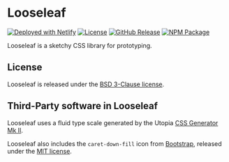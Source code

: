 # Looseleaf

[![Deployed with Netlify](https://badgen.net/badge/deployed/with%20netlify/cyan)](https://looseleaf.netlify.app) [![License](https://badgen.net/github/license/accessibility-in-action/looseleaf)](https://github.com/accessibility-in-action/looseleaf/blob/main/LICENSE.md) [![GitHub Release](https://badgen.net/github/release/accessibility-in-action/looseleaf)](https://github.com/accessibility-in-action/looseleaf/releases/latest) [![NPM Package](https://badgen.net/npm/v/@accessibility-in-action/looseleaf)](https://npmjs.com/package/@accessibility-in-action/looseleaf)

Looseleaf is a sketchy CSS library for prototyping.

## License

Looseleaf is released under the [BSD 3-Clause license](https://github.com/accessibility-in-action/looseleaf/blob/main/LICENSE.md).

## Third-Party software in Looseleaf

Looseleaf uses a fluid type scale generated by the Utopia [CSS Generator Mk II](https://utopia.fyi/generator-mk-ii/).

Looseleaf also includes the `caret-down-fill` icon from [Bootstrap](https://icons.getbootstrap.com/icons/caret-down-fill/),
released under the [MIT license](https://github.com/twbs/icons/blob/main/LICENSE.md).
